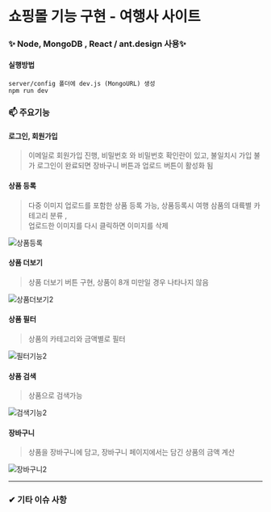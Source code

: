 ﻿# 쇼핑몰 기능 구현 - 여행사 사이트
###  ✨ Node, MongoDB , React / ant.design 사용✨  

#### 실행방법
```
server/config 폴더에 dev.js (MongoURL) 생성
npm run dev
```


### 📫 주요기능     

#### 로그인, 회원가입   
> 이메일로 회원가입 진행, 비밀번호 와 비밀번호 확인란이 있고, 불일치시 가입 불가
> 로그인이 완료되면 장바구니 버튼과 업로드 버튼이 활성화 됨

#### 상품 등록
> 다중 이미지 업로드를 포함한 상품 등록 가능, 상품등록시 여행 삼품의 대륙별 카테고리 분류 ,  
>  업로드한 이미지를 다시 클릭하면 이미지를 삭제

![상품등록](https://user-images.githubusercontent.com/74512114/137865099-07030cf3-0001-4206-88a2-3b4b59e5492a.gif)



#### 상품 더보기  
> 상품 더보기 버튼 구현, 상품이 8개 
> 미만일 경우 나타나지 않음   


![상품더보기2](https://user-images.githubusercontent.com/74512114/137867405-255052c8-667e-4b35-af14-df82726a94e1.gif)



#### 상품 필터
> 상품의 카테고리와 금액별로 필터  

![필터기능2](https://user-images.githubusercontent.com/74512114/137865867-7b88cc69-ebfd-43fd-aea0-e24768dbe9dc.gif)



#### 상품 검색  
> 상품으로 검색가능  

![검색기능2](https://user-images.githubusercontent.com/74512114/137866354-2384cdd1-69f7-447e-bec3-f5232db90b92.gif)


#### 장바구니  
> 상품을 장바구니에 담고, 장바구니 페이지에서는 담긴 상품의 금액 계산  


![장바구니2](https://user-images.githubusercontent.com/74512114/137867379-afe8a954-3814-4fb0-abc0-9a1437183bda.gif)


----------------------   
### ✔ 기타 이슈 사항  
